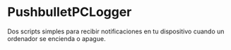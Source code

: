 # PushbulletPCLogger
Dos scripts simples para recibir notificaciones en tu dispositivo cuando un ordenador se encienda o apague.